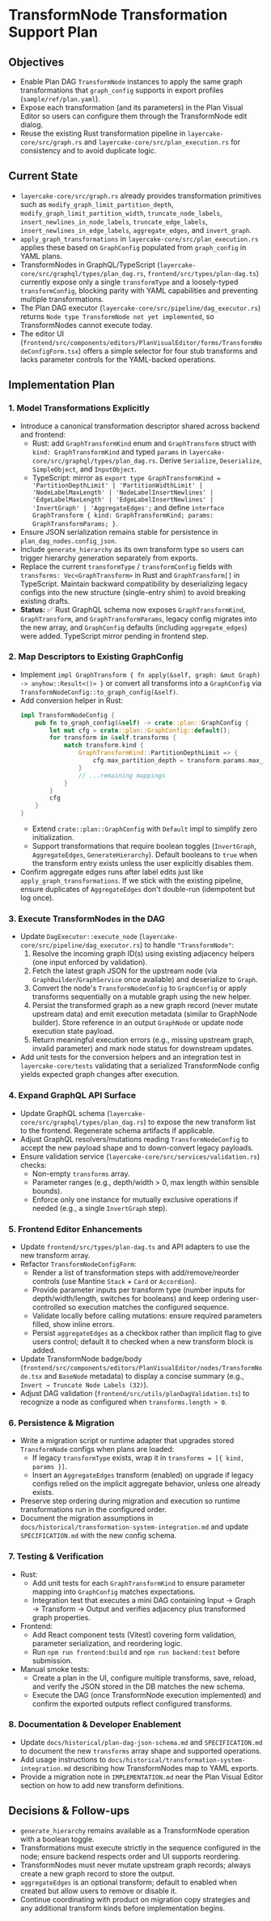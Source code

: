 # TransformNode Transformation Support Plan

## Objectives
- Enable Plan DAG `TransformNode` instances to apply the same graph transformations that `graph_config` supports in export profiles (`sample/ref/plan.yaml`).
- Expose each transformation (and its parameters) in the Plan Visual Editor so users can configure them through the TransformNode edit dialog.
- Reuse the existing Rust transformation pipeline in `layercake-core/src/graph.rs` and `layercake-core/src/plan_execution.rs` for consistency and to avoid duplicate logic.

## Current State
- `layercake-core/src/graph.rs` already provides transformation primitives such as `modify_graph_limit_partition_depth`, `modify_graph_limit_partition_width`, `truncate_node_labels`, `insert_newlines_in_node_labels`, `truncate_edge_labels`, `insert_newlines_in_edge_labels`, `aggregate_edges`, and `invert_graph`.
- `apply_graph_transformations` in `layercake-core/src/plan_execution.rs` applies these based on `GraphConfig` populated from `graph_config` in YAML plans.
- TransformNodes in GraphQL/TypeScript (`layercake-core/src/graphql/types/plan_dag.rs`, `frontend/src/types/plan-dag.ts`) currently expose only a single `transformType` and a loosely-typed `transformConfig`, blocking parity with YAML capabilities and preventing multiple transformations.
- The Plan DAG executor (`layercake-core/src/pipeline/dag_executor.rs`) returns `Node type TransformNode not yet implemented`, so TransformNodes cannot execute today.
- The editor UI (`frontend/src/components/editors/PlanVisualEditor/forms/TransformNodeConfigForm.tsx`) offers a simple selector for four stub transforms and lacks parameter controls for the YAML-backed operations.

## Implementation Plan

### 1. Model Transformations Explicitly
- Introduce a canonical transformation descriptor shared across backend and frontend:
  - Rust: add `GraphTransformKind` enum and `GraphTransform` struct with `kind: GraphTransformKind` and typed `params` in `layercake-core/src/graphql/types/plan_dag.rs`. Derive `Serialize`, `Deserialize`, `SimpleObject`, and `InputObject`.
  - TypeScript: mirror as `export type GraphTransformKind = 'PartitionDepthLimit' | 'PartitionWidthLimit' | 'NodeLabelMaxLength' | 'NodeLabelInsertNewlines' | 'EdgeLabelMaxLength' | 'EdgeLabelInsertNewlines' | 'InvertGraph' | 'AggregateEdges';` and define `interface GraphTransform { kind: GraphTransformKind; params: GraphTransformParams; }`.
- Ensure JSON serialization remains stable for persistence in `plan_dag_nodes.config_json`.
- Include `generate_hierarchy` as its own transform type so users can trigger hierarchy generation separately from exports.
- Replace the current `transformType` / `transformConfig` fields with `transforms: Vec<GraphTransform>` in Rust and `GraphTransform[]` in TypeScript. Maintain backward compatibility by deserializing legacy configs into the new structure (single-entry shim) to avoid breaking existing drafts.
- **Status:** ✅ Rust GraphQL schema now exposes `GraphTransformKind`, `GraphTransform`, and `GraphTransformParams`, legacy config migrates into the new array, and `GraphConfig` defaults (including `aggregate_edges`) were added. TypeScript mirror pending in frontend step.

### 2. Map Descriptors to Existing GraphConfig
- Implement `impl GraphTransform { fn apply(&self, graph: &mut Graph) -> anyhow::Result<()> }` or convert all transforms into a `GraphConfig` via `TransformNodeConfig::to_graph_config(&self)`.
- Add conversion helper in Rust:
  ```rust
  impl TransformNodeConfig {
      pub fn to_graph_config(&self) -> crate::plan::GraphConfig {
          let mut cfg = crate::plan::GraphConfig::default();
          for transform in &self.transforms {
              match transform.kind {
                  GraphTransformKind::PartitionDepthLimit => {
                      cfg.max_partition_depth = transform.params.max_partition_depth.unwrap_or(0);
                  }
                  // ...remaining mappings
              }
          }
          cfg
      }
  }
  ```
  - Extend `crate::plan::GraphConfig` with `Default` impl to simplify zero initialization.
  - Support transformations that require boolean toggles (`InvertGraph`, `AggregateEdges`, `GenerateHierarchy`). Default booleans to `true` when the transform entry exists unless the user explicitly disables them.
- Confirm aggregate edges runs after label edits just like `apply_graph_transformations`. If we stick with the existing pipeline, ensure duplicates of `AggregateEdges` don't double-run (idempotent but log once).

### 3. Execute TransformNodes in the DAG
- Update `DagExecutor::execute_node` (`layercake-core/src/pipeline/dag_executor.rs`) to handle `"TransformNode"`:
  1. Resolve the incoming graph ID(s) using existing adjacency helpers (one input enforced by validation).
  2. Fetch the latest graph JSON for the upstream node (via `GraphBuilder`/`GraphService` once available) and deserialize to `Graph`.
  3. Convert the node's `TransformNodeConfig` to `GraphConfig` or apply transforms sequentially on a mutable graph using the new helper.
  4. Persist the transformed graph as a new graph record (never mutate upstream data) and emit execution metadata (similar to GraphNode builder). Store reference in an output `GraphNode` or update node execution state payload.
  5. Return meaningful execution errors (e.g., missing upstream graph, invalid parameter) and mark node status for downstream updates.
- Add unit tests for the conversion helpers and an integration test in `layercake-core/tests` validating that a serialized TransformNode config yields expected graph changes after execution.

### 4. Expand GraphQL API Surface
- Update GraphQL schema (`layercake-core/src/graphql/types/plan_dag.rs`) to expose the new transform list to the frontend. Regenerate schema artifacts if applicable.
- Adjust GraphQL resolvers/mutations reading `TransformNodeConfig` to accept the new payload shape and to down-convert legacy payloads.
- Ensure validation service (`layercake-core/src/services/validation.rs`) checks:
  - Non-empty `transforms` array.
  - Parameter ranges (e.g., depth/width > 0, max length within sensible bounds).
  - Enforce only one instance for mutually exclusive operations if needed (e.g., a single `InvertGraph` step).

### 5. Frontend Editor Enhancements
- Update `frontend/src/types/plan-dag.ts` and API adapters to use the new transform array.
- Refactor `TransformNodeConfigForm`:
  - Render a list of transformation steps with add/remove/reorder controls (use Mantine `Stack` + `Card` or `Accordion`).
  - Provide parameter inputs per transform type (number inputs for depth/width/length, switches for booleans) and keep ordering user-controlled so execution matches the configured sequence.
  - Validate locally before calling mutations: ensure required parameters filled, show inline errors.
  - Persist `aggregateEdges` as a checkbox rather than implicit flag to give users control; default it to checked when a new transform block is added.
- Update TransformNode badge/body (`frontend/src/components/editors/PlanVisualEditor/nodes/TransformNode.tsx` and `BaseNode` metadata) to display a concise summary (e.g., `Invert → Truncate Node Labels (32)`).
- Adjust DAG validation (`frontend/src/utils/planDagValidation.ts`) to recognize a node as configured when `transforms.length > 0`.

### 6. Persistence & Migration
- Write a migration script or runtime adapter that upgrades stored `TransformNode` configs when plans are loaded:
  - If legacy `transformType` exists, wrap it in `transforms = [{ kind, params }]`.
  - Insert an `AggregateEdges` transform (enabled) on upgrade if legacy configs relied on the implicit aggregate behavior, unless one already exists.
- Preserve step ordering during migration and execution so runtime transformations run in the configured order.
- Document the migration assumptions in `docs/historical/transformation-system-integration.md` and update `SPECIFICATION.md` with the new config schema.

### 7. Testing & Verification
- Rust:
  - Add unit tests for each `GraphTransformKind` to ensure parameter mapping into `GraphConfig` matches expectations.
  - Integration test that executes a mini DAG containing Input → Graph → Transform → Output and verifies adjacency plus transformed graph properties.
- Frontend:
  - Add React component tests (Vitest) covering form validation, parameter serialization, and reordering logic.
  - Run `npm run frontend:build` and `npm run backend:test` before submission.
- Manual smoke tests:
  - Create a plan in the UI, configure multiple transforms, save, reload, and verify the JSON stored in the DB matches the new schema.
  - Execute the DAG (once TransformNode execution implemented) and confirm the exported outputs reflect configured transforms.

### 8. Documentation & Developer Enablement
- Update `docs/historical/plan-dag-json-schema.md` and `SPECIFICATION.md` to document the new `transforms` array shape and supported operations.
- Add usage instructions to `docs/historical/transformation-system-integration.md` describing how TransformNodes map to YAML exports.
- Provide a migration note in `IMPLEMENTATION.md` near the Plan Visual Editor section on how to add new transform definitions.

## Decisions & Follow-ups
- `generate_hierarchy` remains available as a TransformNode operation with a boolean toggle.
- Transformations must execute strictly in the sequence configured in the node; ensure backend respects order and UI supports reordering.
- TransformNodes must never mutate upstream graph records; always create a new graph record to store the output.
- `aggregateEdges` is an optional transform; default to enabled when created but allow users to remove or disable it.
- Continue coordinating with product on migration copy strategies and any additional transform kinds before implementation begins.

